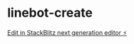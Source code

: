 # linebot-create

[Edit in StackBlitz next generation editor ⚡️](https://stackblitz.com/~/github.com/gmth6789/linebot-create)